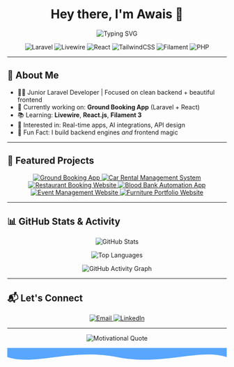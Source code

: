 <!-- 🌟 Animated Typing Banner -->

<h1 align="center">Hey there, I'm Awais 👋</h1>
<p align="center">
  <img src="https://readme-typing-svg.herokuapp.com?font=Fira+Code&weight=500&size=28&pause=1000&color=58A6FF&width=600&lines=Hi+%F0%9F%91%8B%2C+I'm+Muhammad+Awais+Safdar!;Junior+Laravel+Developer+%7C+Frontend+Lover;Backend+Architect+%2B+Frontend+Magic;Let's+Build+Something+Awesome+Together!" alt="Typing SVG" />
</p>

<!-- 🚀 Tech Stack Badges -->
<p align="center">
  <img src="https://img.shields.io/badge/Laravel-F55247?style=for-the-badge&logo=laravel&logoColor=white" alt="Laravel" />
  <img src="https://img.shields.io/badge/Livewire-4E5D94?style=for-the-badge&logo=laravel&logoColor=white" alt="Livewire" />
  <img src="https://img.shields.io/badge/React-61DAFB?style=for-the-badge&logo=react&logoColor=black" alt="React" />
  <img src="https://img.shields.io/badge/TailwindCSS-38B2AC?style=for-the-badge&logo=tailwind-css&logoColor=white" alt="TailwindCSS" />
  <img src="https://img.shields.io/badge/Filament-4C51BF?style=for-the-badge&logo=laravel&logoColor=white" alt="Filament" />
  <img src="https://img.shields.io/badge/PHP-777BB4?style=for-the-badge&logo=php&logoColor=white" alt="PHP" />
</p>

---

## 🎯 About Me

- 🧑‍💻 Junior Laravel Developer | Focused on clean backend + beautiful frontend  
- 🚀 Currently working on: **Ground Booking App** (Laravel + React)  
- 📚 Learning: **Livewire**, **React.js**, **Filament 3**  
- 🌟 Interested in: Real-time apps, AI integrations, API design  
- 🎨 Fun Fact: I build backend engines *and* frontend magic  

---

## 📌 Featured Projects

<p align="center">
  <a href="https://github.com/Muhammad-awais-safdar/Ground-Booking-App">
    <img src="https://github-readme-stats.vercel.app/api/pin/?username=Muhammad-awais-safdar&repo=Ground-Booking-App&theme=tokyonight&border_radius=10" alt="Ground Booking App" />
  </a>
  <a href="https://github.com/Muhammad-awais-safdar/Car-Rental-Management-System">
    <img src="https://github-readme-stats.vercel.app/api/pin/?username=Muhammad-awais-safdar&repo=Car-Rental-Management-System&theme=tokyonight&border_radius=10" alt="Car Rental Management System" />
  </a>
  <a href="https://github.com/Muhammad-awais-safdar/Restaurant-Booking-Website">
    <img src="https://github-readme-stats.vercel.app/api/pin/?username=Muhammad-awais-safdar&repo=Restaurant-Booking-Website&theme=tokyonight&border_radius=10" alt="Restaurant Booking Website" />
  </a>
  <a href="https://github.com/Muhammad-awais-safdar/Blood-Bank-Automation-App">
    <img src="https://github-readme-stats.vercel.app/api/pin/?username=Muhammad-awais-safdar&repo=Blood-Bank-Automation-App&theme=tokyonight&border_radius=10" alt="Blood Bank Automation App" />
  </a>
  <a href="https://github.com/Muhammad-awais-safdar/Event-Management-Website">
    <img src="https://github-readme-stats.vercel.app/api/pin/?username=Muhammad-awais-safdar&repo=Event-Management-Website&theme=tokyonight&border_radius=10" alt="Event Management Website" />
  </a>
  <a href="https://github.com/Muhammad-awais-safdar/Furniture-Portfolio-Website">
    <img src="https://github-readme-stats.vercel.app/api/pin/?username=Muhammad-awais-safdar&repo=Furniture-Portfolio-Website&theme=tokyonight&border_radius=10" alt="Furniture Portfolio Website" />
  </a>
</p>

---

## 📊 GitHub Stats & Activity

<p align="center">
  <img src="https://github-readme-stats.vercel.app/api?username=Muhammad-awais-safdar&show_icons=true&theme=radical&border_radius=10" alt="GitHub Stats" />
</p>

<p align="center">
  <img src="https://github-readme-stats.vercel.app/api/top-langs/?username=Muhammad-awais-safdar&layout=compact&theme=radical&border_radius=10" alt="Top Languages" />
</p>

<p align="center">
  <img src="https://github-readme-activity-graph.vercel.app/graph?username=Muhammad-awais-safdar&theme=react-dark&area=true&hide_border=true" alt="GitHub Activity Graph" />
</p>

---

## 📬 Let's Connect

<p align="center">
  <a href="mailto:awaissafdar111@gmail.com">
    <img src="https://img.shields.io/badge/Email-D14836?style=for-the-badge&logo=gmail&logoColor=white" alt="Email" />
  </a>
  <a href="https://www.linkedin.com/in/awais-safdar111/">
    <img src="https://img.shields.io/badge/LinkedIn-0A66C2?style=for-the-badge&logo=linkedin&logoColor=white" alt="LinkedIn" />
  </a>
</p>

---

<!-- 🌈 Closing Motivational Quote -->
<p align="center">
  <img src="https://readme-typing-svg.herokuapp.com?font=Fira+Code&size=24&pause=1000&color=7CFC00&center=true&vCenter=true&width=600&lines=%22Code+is+like+humor.+When+you+have+to+explain+it%2C+it's+bad.%22" alt="Motivational Quote" />
</p>

<!-- 🌊 Inline SVG Wave Divider -->
<p align="center">
  <svg width="100%" height="100" viewBox="0 0 1200 120" preserveAspectRatio="none">
    <path d="M0,0 V50 C150,100 350,0 600,50 C850,100 1050,0 1200,50 V0z" fill="#58A6FF" />
  </svg>
</p>
